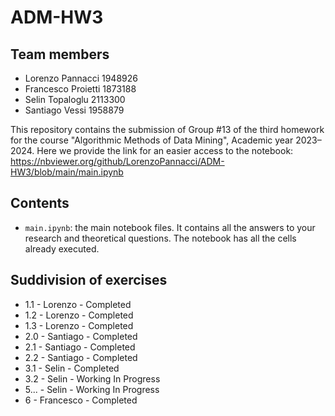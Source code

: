 # ADM-HW3

## Team members
* Lorenzo Pannacci 1948926
* Francesco Proietti 1873188
* Selin Topaloglu 2113300
* Santiago Vessi 1958879

This repository contains the submission of Group #13 of the third homework for the course "Algorithmic Methods of Data Mining", Academic year 2023–2024.
Here we provide the link for an easier access to the notebook: https://nbviewer.org/github/LorenzoPannacci/ADM-HW3/blob/main/main.ipynb

## Contents

* `main.ipynb`: the main notebook files. It contains all the answers to your research and theoretical questions. The notebook has all the cells already executed.

## Suddivision of exercises

* 1.1 - Lorenzo - Completed
* 1.2 - Lorenzo - Completed
* 1.3 - Lorenzo - Completed
* 2.0 - Santiago - Completed
* 2.1 - Santiago - Completed
* 2.2 - Santiago - Completed
* 3.1 - Selin - Completed
* 3.2 - Selin - Working In Progress
* 5... - Selin - Working In Progress
* 6 - Francesco - Completed
